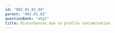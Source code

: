 ```yaml
---
id: "082.01.02.04"
parent: "082.01.02"
questionBank: "atpl"
title: Disturbances due to profile contamination
---
```

